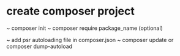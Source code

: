 # create composer project

~ composer init
~ composer require package_name (optional)

<!-- helper files -->

~ add psr autoloading file in composer.json
~ composer update or composer dump-autoload
